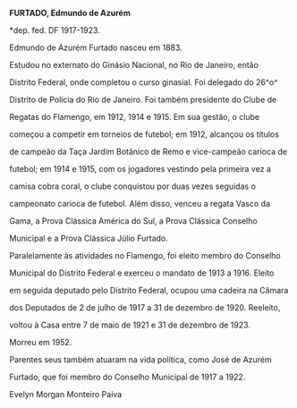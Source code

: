 **FURTADO, Edmundo de Azurém**



\*dep. fed. DF 1917-1923.



Edmundo de Azurém Furtado nasceu em 1883.



Estudou no externato do Ginásio Nacional, no Rio de Janeiro, então

Distrito Federal, onde completou o curso ginasial. Foi delegado do 26^o^

Distrito de Polícia do Rio de Janeiro. Foi também presidente do Clube de

Regatas do Flamengo, em 1912, 1914 e 1915. Em sua gestão, o clube

começou a competir em torneios de futebol; em 1912, alcançou os títulos

de campeão da Taça Jardim Botânico de Remo e vice-campeão carioca de

futebol; em 1914 e 1915, com os jogadores vestindo pela primeira vez a

camisa cobra coral, o clube conquistou por duas vezes seguidas o

campeonato carioca de futebol. Além disso, venceu a regata Vasco da

Gama, a Prova Clássica América do Sul, a Prova Clássica Conselho

Municipal e a Prova Clássica Júlio Furtado.



Paralelamente às atividades no Flamengo, foi eleito membro do Conselho

Municipal do Distrito Federal e exerceu o mandato de 1913 a 1916. Eleito

em seguida deputado pelo Distrito Federal, ocupou uma cadeira na Câmara

dos Deputados de 2 de julho de 1917 a 31 de dezembro de 1920. Reeleito,

voltou à Casa entre 7 de maio de 1921 e 31 de dezembro de 1923.



Morreu em 1952.



Parentes seus também atuaram na vida política, como José de Azurém

Furtado, que foi membro do Conselho Municipal de 1917 a 1922.



Evelyn Morgan Monteiro Paiva



